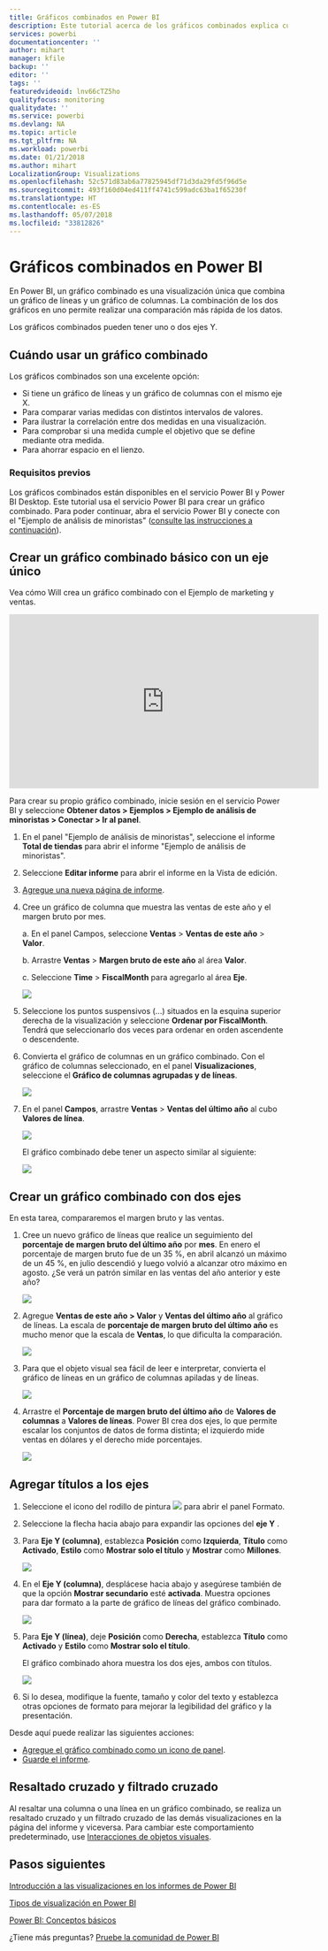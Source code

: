 ```yaml
---
title: Gráficos combinados en Power BI
description: Este tutorial acerca de los gráficos combinados explica cuándo utilizarlos y cómo se crean en el servicio Power BI y Power BI Desktop.
services: powerbi
documentationcenter: ''
author: mihart
manager: kfile
backup: ''
editor: ''
tags: ''
featuredvideoid: lnv66cTZ5ho
qualityfocus: monitoring
qualitydate: ''
ms.service: powerbi
ms.devlang: NA
ms.topic: article
ms.tgt_pltfrm: NA
ms.workload: powerbi
ms.date: 01/21/2018
ms.author: mihart
LocalizationGroup: Visualizations
ms.openlocfilehash: 52c571d83ab6a77825945df71d3da29fd5f96d5e
ms.sourcegitcommit: 493f160d04ed411ff4741c599adc63ba1f65230f
ms.translationtype: HT
ms.contentlocale: es-ES
ms.lasthandoff: 05/07/2018
ms.locfileid: "33812826"
---
```

# <a name="combo-chart-in-power-bi"></a>Gráficos combinados en Power BI
En Power BI, un gráfico combinado es una visualización única que combina un gráfico de líneas y un gráfico de columnas. La combinación de los dos gráficos en uno permite realizar una comparación más rápida de los datos.

Los gráficos combinados pueden tener uno o dos ejes Y.

## <a name="when-to-use-a-combo-chart"></a>Cuándo usar un gráfico combinado
Los gráficos combinados son una excelente opción:

* Si tiene un gráfico de líneas y un gráfico de columnas con el mismo eje X.
* Para comparar varias medidas con distintos intervalos de valores.
* Para ilustrar la correlación entre dos medidas en una visualización.
* Para comprobar si una medida cumple el objetivo que se define mediante otra medida.
* Para ahorrar espacio en el lienzo.

### <a name="prerequisites"></a>Requisitos previos
Los gráficos combinados están disponibles en el servicio Power BI y Power BI Desktop. Este tutorial usa el servicio Power BI para crear un gráfico combinado. Para poder continuar, abra el servicio Power BI y conecte con el "Ejemplo de análisis de minoristas" ([consulte las instrucciones a continuación](#create)).


## <a name="create-a-basic-single-axis-combo-chart"></a>Crear un gráfico combinado básico con un eje único
Vea cómo Will crea un gráfico combinado con el Ejemplo de marketing y ventas.

<iframe width="560" height="315" src="https://www.youtube.com/embed/lnv66cTZ5ho?list=PL1N57mwBHtN0JFoKSR0n-tBkUJHeMP2cP" frameborder="0" allowfullscreen></iframe>  

<a name="create"></a> Para crear su propio gráfico combinado, inicie sesión en el servicio Power BI y seleccione **Obtener datos \> Ejemplos \> Ejemplo de análisis de minoristas > Conectar > Ir al panel**.

1. En el panel "Ejemplo de análisis de minoristas", seleccione el informe **Total de tiendas** para abrir el informe "Ejemplo de análisis de minoristas".
2. Seleccione **Editar informe** para abrir el informe en la Vista de edición.
3. [Agregue una nueva página de informe](power-bi-report-add-page.md).
4. Cree un gráfico de columna que muestra las ventas de este año y el margen bruto por mes.

    a.  En el panel Campos, seleccione **Ventas** \> **Ventas de este año** > **Valor**.

    b.  Arrastre **Ventas** \> **Margen bruto de este año** al área **Valor**.

    c.  Seleccione **Time** \> **FiscalMonth** para agregarlo al área **Eje**.

    ![](media/power-bi-visualization-combo-chart/combotutorial1new.png)
5. Seleccione los puntos suspensivos (...) situados en la esquina superior derecha de la visualización y seleccione **Ordenar por FiscalMonth**. Tendrá que seleccionarlo dos veces para ordenar en orden ascendente o descendente.

6. Convierta el gráfico de columnas en un gráfico combinado. Con el gráfico de columnas seleccionado, en el panel **Visualizaciones**, seleccione el **Gráfico de columnas agrupadas y de líneas**.

    ![](media/power-bi-visualization-combo-chart/converttocombo_new2.png)
7. En el panel **Campos**, arrastre **Ventas** \> **Ventas del último año** al cubo **Valores de línea**.

   ![](media/power-bi-visualization-combo-chart/linevaluebucket.png)

   El gráfico combinado debe tener un aspecto similar al siguiente:

   ![](media/power-bi-visualization-combo-chart/combochartdone-new.png)

## <a name="create-a-combo-chart-with-two-axes"></a>Crear un gráfico combinado con dos ejes
En esta tarea, compararemos el margen bruto y las ventas.

1. Cree un nuevo gráfico de líneas que realice un seguimiento del **porcentaje de margen bruto del último año** por **mes**.  En enero el porcentaje de margen bruto fue de un 35 %, en abril alcanzó un máximo de un 45 %, en julio descendió y luego volvió a alcanzar otro máximo en agosto. ¿Se verá un patrón similar en las ventas del año anterior y este año?

   ![](media/power-bi-visualization-combo-chart/combo1_new.png)
2. Agregue **Ventas de este año > Valor** y **Ventas del último año** al gráfico de líneas. La escala de **porcentaje de margen bruto del último año** es mucho menor que la escala de **Ventas**, lo que dificulta la comparación.      

   ![](media/power-bi-visualization-combo-chart/flatline_new.png)
3. Para que el objeto visual sea fácil de leer e interpretar, convierta el gráfico de líneas en un gráfico de columnas apiladas y de líneas.

   ![](media/power-bi-visualization-combo-chart/converttocombo_new.png)
4. Arrastre el **Porcentaje de margen bruto del último año** de **Valores de columnas** a **Valores de líneas**. Power BI crea dos ejes, lo que permite escalar los conjuntos de datos de forma distinta; el izquierdo mide ventas en dólares y el derecho mide porcentajes.

   ![](media/power-bi-visualization-combo-chart/power-bi-combochart.png)    

## <a name="add-titles-to-the-axes"></a>Agregar títulos a los ejes
1. Seleccione el icono del rodillo de pintura ![](media/power-bi-visualization-combo-chart/power-bi-paintroller.png) para abrir el panel Formato.
2. Seleccione la flecha hacia abajo para expandir las opciones del **eje Y** .
3. Para **Eje Y (columna)**, establezca **Posición** como **Izquierda**, **Título** como **Activado**, **Estilo** como **Mostrar solo el título** y **Mostrar** como **Millones**.

   ![](media/power-bi-visualization-combo-chart/power-bi-y-axis-column.png)
4. En el **Eje Y (columna)**, desplácese hacia abajo y asegúrese también de que la opción **Mostrar secundario** esté **activada**. Muestra opciones para dar formato a la parte de gráfico de líneas del gráfico combinado.

   ![](media/power-bi-visualization-combo-chart/power-bi-show-secondary.png)
5. Para **Eje Y (línea)**, deje **Posición** como **Derecha**, establezca **Título** como **Activado** y **Estilo** como **Mostrar solo el título**.

   El gráfico combinado ahora muestra los dos ejes, ambos con títulos.

   ![](media/power-bi-visualization-combo-chart/power-bi-titles-on.png)

6. Si lo desea, modifique la fuente, tamaño y color del texto y establezca otras opciones de formato para mejorar la legibilidad del gráfico y la presentación.

Desde aquí puede realizar las siguientes acciones:

* [Agregue el gráfico combinado como un icono de panel](service-dashboard-tiles.md).
* [Guarde el informe](service-report-save.md).

## <a name="cross-highlighting-and-cross-filtering"></a>Resaltado cruzado y filtrado cruzado

Al resaltar una columna o una línea en un gráfico combinado, se realiza un resaltado cruzado y un filtrado cruzado de las demás visualizaciones en la página del informe y viceversa. Para cambiar este comportamiento predeterminado, use [Interacciones de objetos visuales](service-reports-visual-interactions.md).

## <a name="next-steps"></a>Pasos siguientes

[Introducción a las visualizaciones en los informes de Power BI](power-bi-report-visualizations.md)

[Tipos de visualización en Power BI](power-bi-visualization-types-for-reports-and-q-and-a.md)

[Power BI: Conceptos básicos](service-basic-concepts.md)

¿Tiene más preguntas? [Pruebe la comunidad de Power BI](http://community.powerbi.com/)
